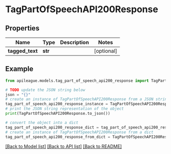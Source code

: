 # TagPartOfSpeechAPI200Response


## Properties

Name | Type | Description | Notes
------------ | ------------- | ------------- | -------------
**tagged_text** | **str** |  | [optional] 

## Example

```python
from apileague.models.tag_part_of_speech_api200_response import TagPartOfSpeechAPI200Response

# TODO update the JSON string below
json = "{}"
# create an instance of TagPartOfSpeechAPI200Response from a JSON string
tag_part_of_speech_api200_response_instance = TagPartOfSpeechAPI200Response.from_json(json)
# print the JSON string representation of the object
print(TagPartOfSpeechAPI200Response.to_json())

# convert the object into a dict
tag_part_of_speech_api200_response_dict = tag_part_of_speech_api200_response_instance.to_dict()
# create an instance of TagPartOfSpeechAPI200Response from a dict
tag_part_of_speech_api200_response_from_dict = TagPartOfSpeechAPI200Response.from_dict(tag_part_of_speech_api200_response_dict)
```
[[Back to Model list]](../README.md#documentation-for-models) [[Back to API list]](../README.md#documentation-for-api-endpoints) [[Back to README]](../README.md)


